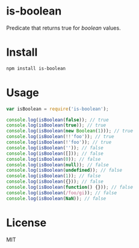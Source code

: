 # is-boolean

Predicate that returns true for *boolean* values.

# Install

```bash
npm install is-boolean
```

# Usage

```javascript
var isBoolean = require('is-boolean');

console.log(isBoolean(false)); // true
console.log(isBoolean(true)); // true
console.log(isBoolean(new Boolean(1))); // true
console.log(isBoolean(!!'foo')); // true
console.log(isBoolean(!'foo')); // true
console.log(isBoolean('')); // false
console.log(isBoolean([])); // false
console.log(isBoolean(0)); // false
console.log(isBoolean(null)); // false
console.log(isBoolean(undefined)); // false
console.log(isBoolean(1)); // false
console.log(isBoolean({})); // false
console.log(isBoolean(function() {})); // false
console.log(isBoolean(/foo/gi)); // false
console.log(isBoolean(NaN)); // false
```

# License

MIT
